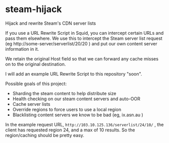 # steam-hijack
Hijack and rewrite Steam's CDN server lists

If you use a URL Rewrite Script in Squid, you can intercept certain
URLs and pass them elsewhere. We use this to intercept the Steam 
server list request (eg http://some-server/serverlist/20/20 ) and
put our own content server information in it. 

We retain the original Host field so that we can forward any cache
misses on to the original destination. 

I will add an example URL Rewrite Script to this repository "soon". 

Possible goals of this project:
* Sharding the steam content to help distribute size
* Health checking on our steam content servers and auto-OOR
* Cache server lists 
* Override regions to force users to use a local region
* Blacklisting content servers we know to be bad (eg, ix.asn.au )

In the example request URL, `http://103.10.125.136/serverlist/24/10/` , 
the client has requested region 24, and a max of 10 results. So the 
region/caching should be pretty easy. 
